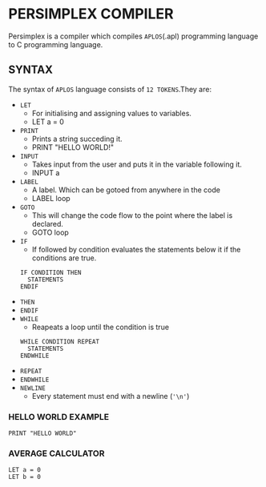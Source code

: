 # PERSIMPLEX COMPILER
Persimplex is a compiler which compiles `APLOS`(.apl) programming language to C programming language.

## SYNTAX
The syntax of `APLOS` language consists of `12 TOKENS`.They are:
- `LET` 
  - For initialising and assigning values to variables.
  - LET a = 0
- `PRINT`
  - Prints a string succeding it.
  - PRINT "HELLO WORLD!"
- `INPUT`
  - Takes input from the user and puts it in the variable following it.
  - INPUT a
- `LABEL`
  - A label. Which can be gotoed from anywhere in the code
  - LABEL loop
- `GOTO`
  - This will change the code flow to the point where the label is declared.
  - GOTO loop
- `IF`
  - If followed by condition evaluates the statements below it if the conditions are true.
  ```
  IF CONDITION THEN
    STATEMENTS
  ENDIF
  ```
- `THEN`
- `ENDIF`
- `WHILE`
  - Reapeats a loop until the condition is true
  ```
  WHILE CONDITION REPEAT
    STATEMENTS
  ENDWHILE
  ```
- `REPEAT`
- `ENDWHILE`
- `NEWLINE`
  - Every statement must end with a newline (`'\n'`)

### HELLO WORLD EXAMPLE
```
PRINT "HELLO WORLD"
```

### AVERAGE CALCULATOR
```
LET a = 0
LET b = 0

```
